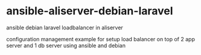 # ansible-aliserver-debian-laravel
ansible debian laravel loadbalancer in aliserver 

configuration management example for setup load balancer on top of 2 app server and 1 db server using ansible and debian 
